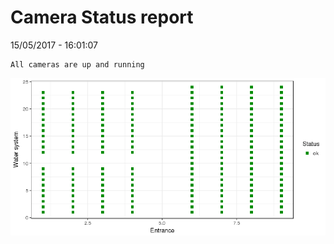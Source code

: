 Camera Status report
================
15/05/2017 - 16:01:07

    All cameras are up and running

![](camreport_files/figure-markdown_github/unnamed-chunk-2-1.png)
